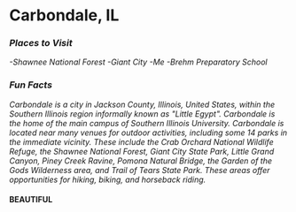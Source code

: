 # Carbondale, IL

### _Places to Visit_
*-Shawnee National Forest
-Giant City
-Me
-Brehm Preparatory School*

### _Fun Facts_
*Carbondale is a city in Jackson County, Illinois, United States, within the Southern Illinois region informally known as "Little Egypt".
Carbondale is the home of the main campus of Southern Illinois University.
Carbondale is located near many venues for outdoor activities, including some 14 parks in the immediate vicinity. These include the Crab Orchard National Wildlife Refuge, the Shawnee National Forest, Giant City State Park, Little Grand Canyon, Piney Creek Ravine, Pomona Natural Bridge, the Garden of the Gods Wilderness area, and Trail of Tears State Park. These areas offer opportunities for hiking, biking, and horseback riding.*
#### BEAUTIFUL
